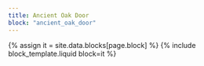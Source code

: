 ```yaml
---
title: Ancient Oak Door
block: "ancient_oak_door"
---
```


{% assign it = site.data.blocks[page.block] %}
{% include block_template.liquid block=it %}

